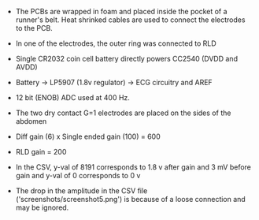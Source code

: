 - The PCBs are wrapped in foam and placed inside the pocket of a runner's belt. Heat shrinked cables are used to connect the electrodes to the PCB.
- In one of the electrodes, the outer ring was connected to RLD
- Single CR2032 coin cell battery directly powers CC2540 (DVDD and AVDD)

- Battery -> LP5907 (1.8v regulator) -> ECG circuitry and AREF
- 12 bit (ENOB) ADC used at 400 Hz. 

- The two dry contact G=1 electrodes are placed on the sides of the abdomen
- Diff gain (6) x Single ended gain (100) = 600
- RLD gain = 200
- In the CSV, y-val of 8191 corresponds to 1.8 v after gain and 3 mV before gain and y-val of 0 corresponds to 0 v

- The drop in the amplitude in the CSV file ('screenshots/screenshot5.png') is because of a loose connection and may be ignored.
